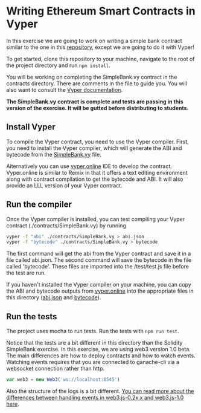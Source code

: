 # Writing Ethereum Smart Contracts in Vyper

In this exercise we are going to work on writing a simple bank
contract similar to the one in this
[repository](https://github.com/ConsenSys-Academy/simple-bank-exercise),
except we are going to do it with Vyper!

To get started, clone this repository to your machine, navigate to the root of the project directory and run `npm install`.

You will be working on completing the SimpleBank.vy contract in the contracts directory. There are comments in the file to guide you. You will also want to consult the [Vyper documentation](https://vyper.readthedocs.io/en/latest/).

**The SimpleBank.vy contract is complete and tests are passing in this version of the exercise. It will be gutted before distributing to students.**

## Install Vyper

To compile the Vyper contract, you need to use the Vyper compiler. First, you need to install the Vyper compiler, which will generate the ABI and
bytecode from the [SimpleBank.vy](./contracts/SimpleBank.vy) file.

Alternatively you can use [vyper.online](https://vyper.online) IDE to develop the contract. Vyper.online is similar to Remix in that it offers a text editing environment along with contract compilation to get the bytecode and ABI. It will also provide an LLL version of your Vyper contract. 

## Run the compiler
Once the Vyper compiler is installed, you can test compiling your Vyper contract (./contracts/SimpleBank.vy) by running

```sh
vyper -f "abi" ./contracts/SimpleBank.vy > abi.json
vyper -f "bytecode" ./contracts/SimpleBank.vy > bytecode
```

The first command will get the abi from the Vyper contract and save it in a file called abi.json.
The second command will save the bytecode in the file called 'bytecode'. These files are imported into the /test/test.js
file before the test are run.

If you haven't installed the Vyper compiler on your machine, you can copy the ABI and bytecode outputs from [vyper.online](https://vyper.online) into the appropriate files in this directory ([abi.json](./abi.json) and [bytecode](./bytecode)).

## Run the tests

The project uses mocha to run tests. Run the tests with `npm run test`.

Notice that the tests are a bit different in this directory than the Solidity SimpleBank exercise. In this exercise, we are using web3 version 1.0 beta. The main differences are how to deploy contracts and how to watch events. Watching events requires that you are connected to ganache-cli via a websocket connection rather than http. 

```js
var web3 = new Web3('ws://localhost:8545')
```

Also the structure of the logs is a bit different. [You can read more about the differences between handling events in web3.js-0.2x.x and web3.js-1.0 here](https://web3js.readthedocs.io/en/1.0/web3-eth-contract.html#contract-events).
